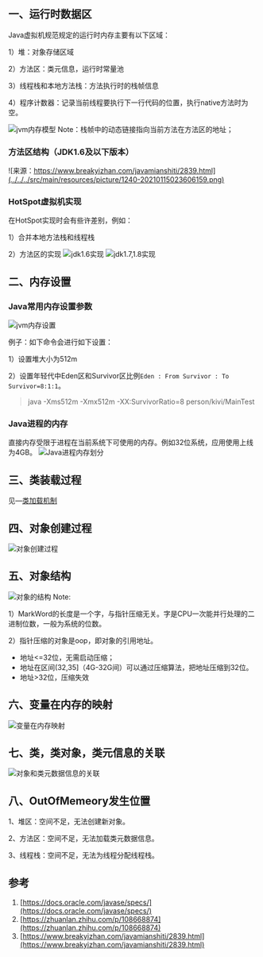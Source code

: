 ## 一、运行时数据区
Java虚拟机规范规定的运行时内存主要有以下区域：

1）堆：对象存储区域

2）方法区：类元信息，运行时常量池

3）线程栈和本地方法栈：方法执行时的栈帧信息

4）程序计数器：记录当前线程要执行下一行代码的位置，执行native方法时为空。

![jvm内存模型](../../../src/main/resources/picture/1240-20210115023606431.png)
Note：栈帧中的动态链接指向当前方法在方法区的地址；

### 方法区结构（JDK1.6及以下版本）
![来源：https://www.breakyizhan.com/javamianshiti/2839.html](../../../src/main/resources/picture/1240-20210115023606159.png)

### HotSpot虚拟机实现
在HotSpot实现时会有些许差别，例如：

1）合并本地方法栈和线程栈

2）方法区的实现
![jdk1.6实现](../../../src/main/resources/picture/1240-20210115023606487.png)
![jdk1.7,1.8实现](../../../src/main/resources/picture/1240-20210115023606998.png)

## 二、内存设置

### Java常用内存设置参数
![jvm内存设置](../../../src/main/resources/picture/1240-20210115023606640.png)

例子：如下命令会进行如下设置：

1）设置堆大小为512m

2）设置年轻代中Eden区和Survivor区比例`Eden : From Survivor : To Survivor=8:1:1`。

> java -Xms512m -Xmx512m -XX:SurvivorRatio=8 person/kivi/MainTest
### Java进程的内存
直接内存受限于进程在当前系统下可使用的内存。例如32位系统，应用使用上线为4GB。
![Java进程内存划分](../../../src/main/resources/picture/image-20210129110249024.png)

## 三、类装载过程

见—[类加载机制](1.类加载机制.md)

## 四、对象创建过程
![对象创建过程](../../../src/main/resources/picture/image-20210129110313760.png)

## 五、对象结构
![对象的结构](../../../src/main/resources/picture/1240-20210115023606746.png)
Note:

1）MarkWord的长度是一个字，与指针压缩无关。字是CPU一次能并行处理的二进制位数，一般为系统的位数。

2）指针压缩的对象是oop，即对象的引用地址。

* 地址<=32位，无需启动压缩；
* 地址在区间(32,35]（4G-32G间）可以通过压缩算法，把地址压缩到32位。
* 地址>32位，压缩失效
## 六、变量在内存的映射
![变量在内存映射](../../../src/main/resources/picture/1240-20210115023606994.png)

## 七、类，类对象，类元信息的关联
![对象和类元数据信息的关联](../../../src/main/resources/picture/1240-20210115023606960.png)
## 八、OutOfMemeory发生位置

1、堆区：空间不足，无法创建新对象。

2、方法区：空间不足，无法加载类元数据信息。

3、线程栈：空间不足，无法为线程分配线程栈。

## 参考

1. [https://docs.oracle.com/javase/specs/](https://docs.oracle.com/javase/specs/)
1. [https://zhuanlan.zhihu.com/p/108668874](https://zhuanlan.zhihu.com/p/108668874)
1. [https://www.breakyizhan.com/javamianshiti/2839.html](https://www.breakyizhan.com/javamianshiti/2839.html)